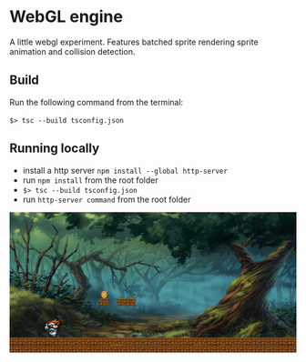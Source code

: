# WebGL engine

A little webgl experiment. Features batched sprite rendering sprite animation and collision detection.

## Build

Run the following command from the terminal:

`$> tsc --build tsconfig.json`

## Running locally

- install a http server `npm install --global http-server`
- run `npm install` from the root folder
- `$> tsc --build tsconfig.json`
- run `http-server command` from the root folder

![screenshot](webgl.png)
